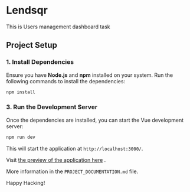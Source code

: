 
# Lendsqr

  This is Users management dashboard task

## Project Setup

### 1. Install Dependencies
Ensure you have **Node.js** and **npm** installed on your system. Run the following commands to install the dependencies:
```bash
npm install
```

### 3. Run the Development Server
Once the dependencies are installed, you can start the Vue development server:
```bash
npm run dev
```
This will start the application at `http://localhost:3000/`.

Visit [the preview of the application here](https://okoye-victor-chibuzo-lendsqr-fe-test.vercel.app/) .

More information in the `PROJECT_DOCUMENTATION.md` file.

Happy Hacking!